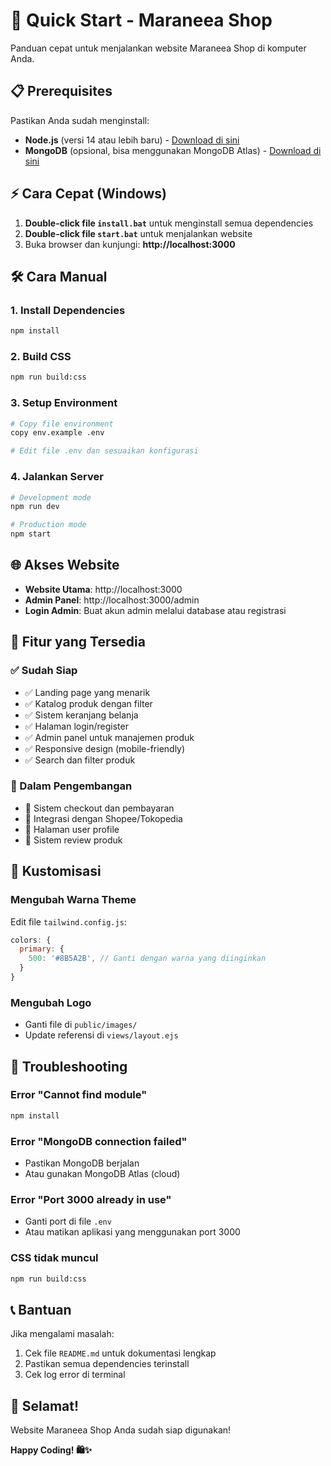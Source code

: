 # 🚀 Quick Start - Maraneea Shop

Panduan cepat untuk menjalankan website Maraneea Shop di komputer Anda.

## 📋 Prerequisites

Pastikan Anda sudah menginstall:
- **Node.js** (versi 14 atau lebih baru) - [Download di sini](https://nodejs.org/)
- **MongoDB** (opsional, bisa menggunakan MongoDB Atlas) - [Download di sini](https://www.mongodb.com/try/download/community)

## ⚡ Cara Cepat (Windows)

1. **Double-click file `install.bat`** untuk menginstall semua dependencies
2. **Double-click file `start.bat`** untuk menjalankan website
3. Buka browser dan kunjungi: **http://localhost:3000**

## 🛠️ Cara Manual

### 1. Install Dependencies
```bash
npm install
```

### 2. Build CSS
```bash
npm run build:css
```

### 3. Setup Environment
```bash
# Copy file environment
copy env.example .env

# Edit file .env dan sesuaikan konfigurasi
```

### 4. Jalankan Server
```bash
# Development mode
npm run dev

# Production mode
npm start
```

## 🌐 Akses Website

- **Website Utama**: http://localhost:3000
- **Admin Panel**: http://localhost:3000/admin
- **Login Admin**: Buat akun admin melalui database atau registrasi

## 📱 Fitur yang Tersedia

### ✅ Sudah Siap
- ✅ Landing page yang menarik
- ✅ Katalog produk dengan filter
- ✅ Sistem keranjang belanja
- ✅ Halaman login/register
- ✅ Admin panel untuk manajemen produk
- ✅ Responsive design (mobile-friendly)
- ✅ Search dan filter produk

### 🔄 Dalam Pengembangan
- 🔄 Sistem checkout dan pembayaran
- 🔄 Integrasi dengan Shopee/Tokopedia
- 🔄 Halaman user profile
- 🔄 Sistem review produk

## 🎨 Kustomisasi

### Mengubah Warna Theme
Edit file `tailwind.config.js`:
```javascript
colors: {
  primary: {
    500: '#8B5A2B', // Ganti dengan warna yang diinginkan
  }
}
```

### Mengubah Logo
- Ganti file di `public/images/`
- Update referensi di `views/layout.ejs`

## 🐛 Troubleshooting

### Error "Cannot find module"
```bash
npm install
```

### Error "MongoDB connection failed"
- Pastikan MongoDB berjalan
- Atau gunakan MongoDB Atlas (cloud)

### Error "Port 3000 already in use"
- Ganti port di file `.env`
- Atau matikan aplikasi yang menggunakan port 3000

### CSS tidak muncul
```bash
npm run build:css
```

## 📞 Bantuan

Jika mengalami masalah:
1. Cek file `README.md` untuk dokumentasi lengkap
2. Pastikan semua dependencies terinstall
3. Cek log error di terminal

## 🎉 Selamat!

Website Maraneea Shop Anda sudah siap digunakan! 

**Happy Coding! 🛍️✨**

